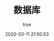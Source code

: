 ---
pageComponent:
  name: Catalogue
  data:
    path: 04.db
    imgUrl: /img/other.png
    description: 数据库相关技术
title: 数据库
date: 2020-03-11 21:50:53
permalink: /db/
sidebar: false
article: false
comment: false
editLink: false
author:
  name: leopisces
  link: https://github.com/Leopisces
---